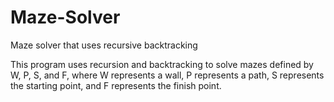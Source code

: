 Maze-Solver
===========

Maze solver that uses recursive backtracking

This program uses recursion and backtracking to solve mazes defined by W, P, S, and F, where W represents a wall,
P represents a path, S represents the starting point, and F represents the finish point.
